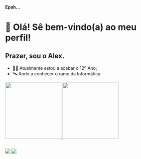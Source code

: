 #### Epah...
# 👋 Olá! Sê bem-vindo(a) ao meu perfil!
## Prazer, sou o Alex.

- 👨‍🎓  Atualmente estou a acabar o 12º Ano;
- 🛰  Ando a conhecer o ramo da Informática.

<div>
<a href="https://github.com/alexaraujosa">
  <img height="180em" src="https://github-readme-stats.vercel.app/api?username=alexaraujosa&show_icons=true&theme=tokyonight&include_all_commits=true&count_private=true"/>
  <img height="180em" src="https://github-readme-stats.vercel.app/api/top-langs/?username=alexaraujosa&layout=compact&langs_count=16&theme=tokyonight"/>
</div>
  
##
  
<div>
  <a href="https://instagram.com/alexaraujosa" target="_blank"><img src="https://img.shields.io/badge/Instagram-E4405F?style=for-the-badge&logo=instagram&logoColor=white" target="_blank"></a>
    <a href="https://steamcommunity.com/id/bloodygii" target="_blank"><img src="https://img.shields.io/badge/Steam-000000?style=for-the-badge&logo=steam&logoColor=white" target="_blank"></a>
